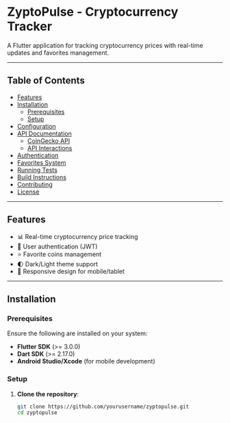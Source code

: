 # ZyptoPulse - Cryptocurrency Tracker


A Flutter application for tracking cryptocurrency prices with real-time updates and favorites management.

---

## Table of Contents
- [Features](#features)
- [Installation](#installation)
  - [Prerequisites](#prerequisites)
  - [Setup](#setup)
- [Configuration](#configuration)
- [API Documentation](#api-documentation)
  - [CoinGecko API](#coingecko-api)
  - [API Interactions](#api-interactions)
- [Authentication](#authentication)
- [Favorites System](#favorites-system)
- [Running Tests](#running-tests)
- [Build Instructions](#build-instructions)
- [Contributing](#contributing)
- [License](#license)

---

## Features

- 📊 Real-time cryptocurrency price tracking  
- 🔐 User authentication (JWT)  
- ⭐ Favorite coins management  
- 🌓 Dark/Light theme support  
- 📱 Responsive design for mobile/tablet  

---

## Installation

### Prerequisites

Ensure the following are installed on your system:
- **Flutter SDK** (>= 3.0.0)
- **Dart SDK** (>= 2.17.0)
- **Android Studio/Xcode** (for mobile development)

### Setup

1. **Clone the repository**:
   ```bash
   git clone https://github.com/yourusername/zyptopulse.git
   cd zyptopulse
